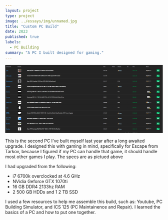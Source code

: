 ```yaml
---
layout: project
type: project
image: ../essays/img/unnamed.jpg
title: "Custom PC Build"
date: 2023
published: true
labels:
  - PC Building
summary: "A PC I built designed for gaming."
---
```


<img src="../essays/img/partlist.png" class="rounded float-start">

This is the second PC I've built myself last year after a long awaited upgrade. I designed this with gaming in mind, specifically for Escape from Tarkov, because I figured if my PC can handle that game, it should handle most other games I play. The specs are as pictued above

I had upgraded from the following:
- i7 6700k overclocked at 4.6 GHz
- NVidia Geforce GTX 1070ti
- 16 GB DDR4 2133hz RAM
- 2 500 GB HDDs and 1 2 TB SSD

I used a few resources to help me assemble this build, such as: Youtube, PC Building Simulator, and ICS 125 (PC Maintainence and Repair). I learned the basics of a PC and how to put one together.
